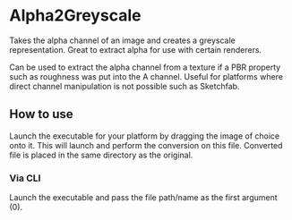 # Alpha2Greyscale
Takes the alpha channel of an image and creates a greyscale representation. Great to extract alpha for use with certain renderers.

Can be used to extract the alpha channel from a texture if a PBR property such as roughness was put into the A channel. Useful for platforms where direct channel manipulation is not possible such as Sketchfab.

## How to use
Launch the executable for your platform by dragging the image of choice onto it. This will launch and perform the conversion on this file. Converted file is placed in the same directory as the original.
### Via CLI
Launch the executable and pass the file path/name as the first argument (0).

